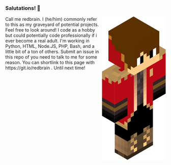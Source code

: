 ### Salutations! 👋
<img src = 'https://github.com/redbrain/redbrain/raw/master/fullbody.png' alt = 'Awesome Matrix Code' align='right'/>
Call me redbrain.   
I (he/him) commonly refer to this as my graveyard of potential projects. Feel free to look around!   
I code as a hobby but could potentially code professionally if i ever become a real adult.   
I'm working in Python, HTML, Node.JS, PHP, Bash, and a little bit of a ton of others.   
Submit an issue in this repo of you need to talk to me for some reason.   
You can shortlink to this page with https://git.io/redbrain .   
Until next time!

<!--
**redbrain/redbrain** is a ✨ _special_ ✨ repository because its `README.md` (this file) appears on your GitHub profile.

Here are some ideas to get you started:

- 🔭 I’m currently working on ...
- 🌱 I’m currently learning ...
- 👯 I’m looking to collaborate on ...
- 🤔 I’m looking for help with ...
- 💬 Ask me about ...
- 📫 How to reach me: ...
- 😄 Pronouns: ...
- ⚡ Fun fact: ...
-->
